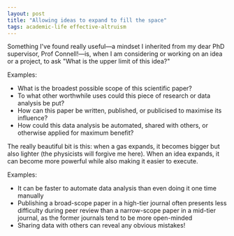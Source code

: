 ```yaml
---
layout: post
title: "Allowing ideas to expand to fill the space"
tags: academic-life effective-altruism
---
```

Something I've found really useful—a mindset I inherited from my dear PhD supervisor, Prof Connell!—is, when I am considering or working on an idea or a project, to ask "What is the upper limit of this idea?"

Examples:
- What is the broadest possible scope of this scientific paper?
- To what other worthwhile uses could this piece of research or data analysis be put?
- How can this paper be written, published, or publicised to maximise its influence?
- How could this data analysis be automated, shared with others, or otherwise applied for maximum benefit?

The really beautiful bit is this: when a gas expands, it becomes bigger but also lighter (the physicists will forgive me here). When an idea expands, it can become more powerful while also making it easier to execute.

Examples:  
- It can be faster to automate data analysis than even doing it one time manually
- Publishing a broad-scope paper in a high-tier journal often presents less difficulty during peer review than a narrow-scope paper in a mid-tier journal, as the former journals tend to be more open-minded
- Sharing data with others can reveal any obvious mistakes!
